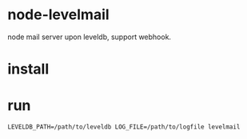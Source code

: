 # node-levelmail
node mail server upon leveldb, support webhook.

# install

# run

```
LEVELDB_PATH=/path/to/leveldb LOG_FILE=/path/to/logfile levelmail
```
